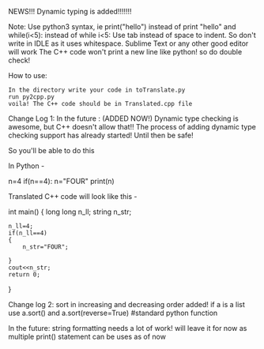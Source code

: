 NEWS!!! Dynamic typing is added!!!!!!!

Note:
	Use python3 syntax, ie print("hello") instead of print "hello" and while(i<5): instead of while i<5:
	Use tab instead of space to indent. So don't write in IDLE as it uses whitespace. Sublime Text or any other good editor will work
	The C++ code won't print a new line like python! so do double check!

How to use:

	In the directory write your code in toTranslate.py
	run py2cpp.py
	voila! The C++ code should be in Translated.cpp file


Change Log 1:
In the future : (ADDED NOW!)
Dynamic type checking is awesome, but C++ doesn't allow that!!
The process of adding dynamic type checking support has already started! Until then be safe!

So you'll be able to do this 

In Python -

n=4
if(n==4):
	n="FOUR"
print(n)


Translated C++ code will look like this - 

int main()
{
	long long n_ll;
	string n_str;

	n_ll=4;
	if(n_ll==4)
	{
		n_str="FOUR";

	}
	cout<<n_str;
	return 0;
}
 
Change log 2:
sort in increasing and decreasing order added!
if a is a list use a.sort() and a.sort(reverse=True) #standard python function


In the future:
string formatting needs a lot of work!
will leave it for now as multiple print() statement can be uses as of now
